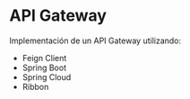 # API Gateway

Implementación de un API Gateway utilizando:

* Feign Client
* Spring Boot
* Spring Cloud
* Ribbon
